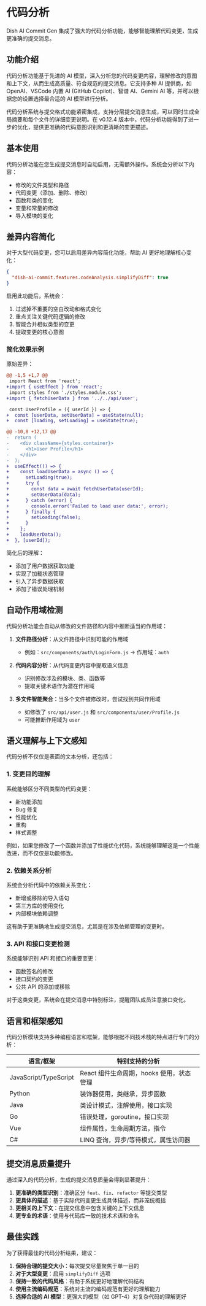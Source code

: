 # 代码分析

Dish AI Commit Gen 集成了强大的代码分析功能，能够智能理解代码变更，生成更准确的提交消息。

## 功能介绍

代码分析功能基于先进的 AI 模型，深入分析您的代码变更内容，理解修改的意图和上下文，从而生成高质量、符合规范的提交消息。它支持多种 AI 提供商，如 OpenAI、VSCode 内置 AI (GitHub Copilot)、智谱 AI、Gemini AI 等，并可以根据您的设置选择最合适的 AI 模型进行分析。

代码分析系统与提交格式功能紧密集成，支持分层提交消息生成，可以同时生成全局摘要和每个文件的详细变更说明。在 v0.12.4 版本中，代码分析功能得到了进一步的优化，提供更准确的代码意图识别和更清晰的变更描述。

## 基本使用

代码分析功能在您生成提交消息时自动启用，无需额外操作。系统会分析以下内容：

- 修改的文件类型和路径
- 代码变更（添加、删除、修改）
- 函数和类的变化
- 变量和常量的修改
- 导入模块的变化

## 差异内容简化

对于大型代码变更，您可以启用差异内容简化功能，帮助 AI 更好地理解核心变化：

```json
{
  "dish-ai-commit.features.codeAnalysis.simplifyDiff": true
}
```

启用此功能后，系统会：

1. 过滤掉不重要的空白改动和格式变化
2. 重点关注关键代码逻辑的修改
3. 智能合并相似类型的变更
4. 提取变更的核心意图

### 简化效果示例

原始差异：

```diff
@@ -1,5 +1,7 @@
 import React from 'react';
+import { useEffect } from 'react';
 import styles from './styles.module.css';
+import { fetchUserData } from '../../api/user';

 const UserProfile = ({ userId }) => {
+  const [userData, setUserData] = useState(null);
+  const [loading, setLoading] = useState(true);

@@ -10,8 +12,17 @@
-  return (
-    <div className={styles.container}>
-      <h1>User Profile</h1>
-    </div>
-  );
+  useEffect(() => {
+    const loadUserData = async () => {
+      setLoading(true);
+      try {
+        const data = await fetchUserData(userId);
+        setUserData(data);
+      } catch (error) {
+        console.error('Failed to load user data:', error);
+      } finally {
+        setLoading(false);
+      }
+    };
+    loadUserData();
+  }, [userId]);
```

简化后的理解：

- 添加了用户数据获取功能
- 实现了加载状态管理
- 引入了异步数据获取
- 添加了错误处理机制

## 自动作用域检测

代码分析功能会自动从修改的文件路径和内容中推断适当的作用域：

1. **文件路径分析**：从文件路径中识别可能的作用域

   - 例如：`src/components/auth/LoginForm.js` → 作用域：`auth`

2. **代码内容分析**：从代码变更内容中提取语义信息

   - 识别修改涉及的模块、类、函数等
   - 提取关键术语作为潜在作用域

3. **多文件智能聚合**：当多个文件被修改时，尝试找到共同作用域
   - 如修改了 `src/api/user.js` 和 `src/components/user/Profile.js`
   - 可能推断作用域为 `user`

## 语义理解与上下文感知

代码分析不仅仅是表面的文本分析，还包括：

### 1. 变更目的理解

系统能够区分不同类型的代码变更：

- 新功能添加
- Bug 修复
- 性能优化
- 重构
- 样式调整

例如，如果您修改了一个函数并添加了性能优化代码，系统能够理解这是一个性能改进，而不仅仅是功能修改。

### 2. 依赖关系分析

系统会分析代码中的依赖关系变化：

- 新增或移除的导入语句
- 第三方库的使用变化
- 内部模块依赖调整

这有助于更准确地生成提交消息，尤其是在涉及依赖管理的变更时。

### 3. API 和接口变更检测

系统能够识别 API 和接口的重要变更：

- 函数签名的修改
- 接口契约的变更
- 公共 API 的添加或移除

对于这类变更，系统会在提交消息中特别标注，提醒团队成员注意接口变化。

## 语言和框架感知

代码分析模块支持多种编程语言和框架，能够根据不同技术栈的特点进行专门的分析：

| 语言/框架             | 特别支持的分析                           |
| --------------------- | ---------------------------------------- |
| JavaScript/TypeScript | React 组件生命周期，hooks 使用，状态管理 |
| Python                | 装饰器使用，类继承，异步函数             |
| Java                  | 类设计模式，注解使用，接口实现           |
| Go                    | 错误处理，goroutine，接口实现            |
| Vue                   | 组件属性，生命周期方法，指令             |
| C#                    | LINQ 查询，异步/等待模式，属性访问器     |

## 提交消息质量提升

通过深入的代码分析，生成的提交消息质量会得到显著提升：

1. **更准确的类型识别**：准确区分 `feat`、`fix`、`refactor` 等提交类型
2. **更具体的描述**：基于实际代码变更生成具体描述，而非笼统概括
3. **更相关的上下文**：在提交信息中包含关键的上下文信息
4. **更专业的术语**：使用与代码库一致的技术术语和命名

## 最佳实践

为了获得最佳的代码分析结果，建议：

1. **保持合理的提交大小**：每次提交尽量聚焦于单一目的
2. **对于大型变更**：启用 `simplifyDiff` 选项
3. **保持一致的代码风格**：有助于系统更好地理解代码结构
4. **使用主流编码规范**：系统对主流的编码规范有更好的理解能力
5. **选择合适的 AI 模型**：更强大的模型（如 GPT-4）对复杂代码的理解更好
